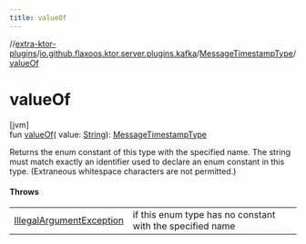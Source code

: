```yaml
---
title: valueOf
---
```


//[extra-ktor-plugins](../../../index.md)/[io.github.flaxoos.ktor.server.plugins.kafka](../index.md)/[MessageTimestampType](index.md)/[valueOf](value-of.md)

# valueOf

[jvm]\
fun [valueOf](value-of.md)(
value: [String](https://kotlinlang.org/api/latest/jvm/stdlib/kotlin/-string/index.md)): [MessageTimestampType](index.md)

Returns the enum constant of this type with the specified name. The string must match exactly an identifier used to
declare an enum constant in this type. (Extraneous whitespace characters are not permitted.)

#### Throws

|                                                                                                                      |                                                           |
|----------------------------------------------------------------------------------------------------------------------|-----------------------------------------------------------|
| [IllegalArgumentException](https://kotlinlang.org/api/latest/jvm/stdlib/kotlin/-illegal-argument-exception/index.md) | if this enum type has no constant with the specified name |




